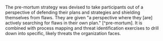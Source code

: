 
The pre-mortum strategy was devised to take participants out of a perspective of defending their plans and strategies and shielding themselves from flaws. They are given "a perspective where they [are] actively searching for flaws in their own plan." [^pre-mortum].  It is combined with process mapping and threat identification exercises to drill down into specific, likely threats the organization faces.

